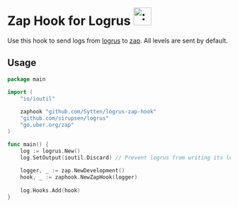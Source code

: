 # Zap Hook for Logrus <img src="http://i.imgur.com/hTeVwmJ.png" width="40" height="40" alt=":walrus:" class="emoji" title=":walrus:"/>

Use this hook to send logs from [logrus](https://github.com/sirupsen/logrus) to [zap](https://github.com/uber-go/zap).
All levels are sent by default.

## Usage

```go
package main

import (
    "io/ioutil"
    
    zaphook "github.com/Sytten/logrus-zap-hook"
    "github.com/sirupsen/logrus"
    "go.uber.org/zap"
)

func main() {
    log := logrus.New()
    log.SetOutput(ioutil.Discard) // Prevent logrus from writing its logs
    
    logger, _ := zap.NewDevelopment()
    hook, _ := zaphook.NewZapHook(logger)
    
    log.Hooks.Add(hook)
}
```


